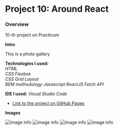 # Project 10: Around React
### Overview  
10-th project on Practicum  
  
**Intro**    
  
This is a photo gallery  
  
**Technologies I used:**  
_HTML_  
_CSS Flexbox_  
_CSS Grid Layout_  
_BEM methodology_
_Javascript_
_ReactJS_
_Fetch API_

**IDE I used:**
_Visual Studio Code_
  
* [Link to the project on GitHub Pages](https://nigberg.github.io/around-react/)  
  
**Images**  
  
![image info](.src/images/item1.jpg) 
![image info](.src/images/item2.jpg) 
![image info](.src/images/item3.jpg) 
![image info](.src/images/item4.jpg) 
